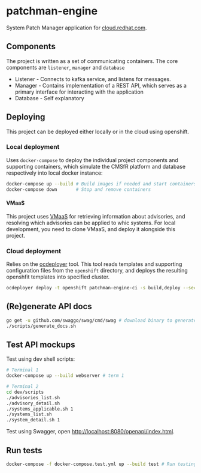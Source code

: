 # patchman-engine
System Patch Manager application for [cloud.redhat.com](cloud.redhat.com).

## Components
The project is written as a set of communicating containers. The core components are `listener`, `manager` and `database` 
- Listener - Connects to kafka service, and listens for messages.
- Manager - Contains implementation of a REST API, which serves as a primary interface for interacting with the application
- Database - Self explanatory

## Deploying
This project can be deployed either locally or in the cloud using openshift.

### Local deployment
Uses `docker-compose` to deploy the individual project components and supporting containers, which simulate the CMSfR platform and database respectively into local docker instance:
~~~bash
docker-compose up --build # Build images if needed and start containers
docker-compose down       # Stop and remove containers
~~~

#### VMaaS 
This project uses [VMaaS](https://github.com/RedHatInsights/vmaas) for retrieving information about advisories, and resolving which advisories can be applied to whic systems.
For local development, you need to clone VMaaS, and deploy it alongside this project.

### Cloud deployment
Relies on the [ocdeployer](https://github.com/bsquizz/ocdeployer) tool. This tool reads templates and supporting configuration files from the `openshift` directory, and
deploys the resulting openshfit templates into specified cluster. 

~~~bash
ocdeployer deploy -t openshift patchman-engine-ci -s build,deploy --secrets-local-dir openshift/secrets -e ./openshift/ci-env.yml
~~~

## (Re)generate API docs
~~~bash
go get -u github.com/swaggo/swag/cmd/swag # download binary to generate, do it first time only
./scripts/generate_docs.sh
~~~

## Test API mockups
Test using dev shell scripts:
~~~bash
# Terminal 1
docker-compose up --build webserver # term 1

# Terminal 2
cd dev/scripts
./advisories_list.sh
./advisory_detail.sh
./systems_applicable.sh 1
./systems_list.sh
./system_detail.sh 1
~~~

Test using Swagger, open <http://localhost:8080/openapi/index.html>.

## Run tests
~~~bash
docker-compose -f docker-compose.test.yml up --build test # Run testing Postgres db and tests against.
~~~
